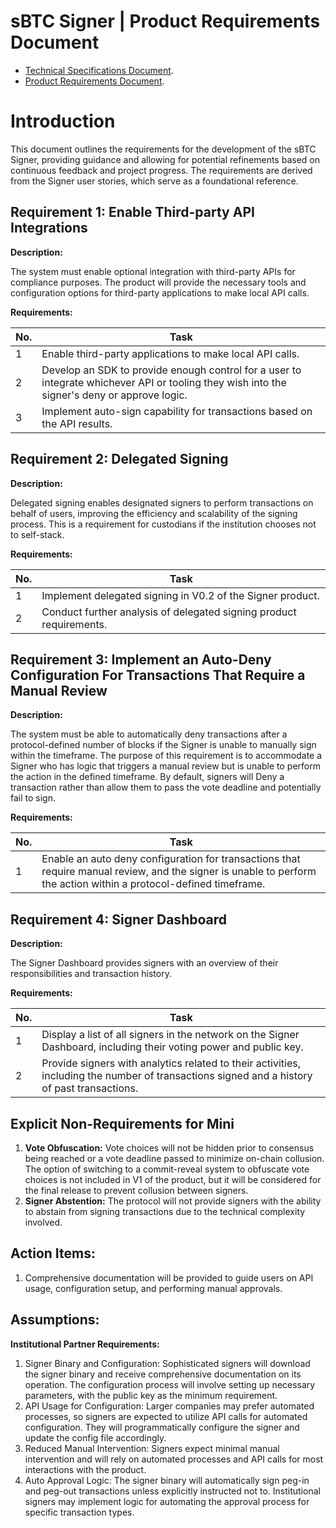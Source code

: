 # sBTC Signer | Product Requirements Document

- [Technical Specifications Document](./sbtc_technical.md).
- [Product Requirements Document](./sbtc_product.md).

# Introduction

This document outlines the requirements for the development of the sBTC Signer, providing guidance and allowing for potential refinements based on continuous feedback and project progress. The requirements are derived from the Signer user stories, which serve as a foundational reference.

## Requirement 1: Enable Third-party API Integrations

**Description:**

The system must enable optional integration with third-party APIs for compliance purposes. The product will provide the necessary tools and configuration options for third-party applications to make local API calls. 

**Requirements:**

| No. | Task                                                                                                                                       |
| --- | ------------------------------------------------------------------------------------------------------------------------------------------ |
| 1   | Enable third-party applications to make local API calls.                                                                            |
| 2   | Develop an SDK to provide enough control for a user to integrate whichever API or tooling they wish into the signer's deny or approve logic. |
| 3   | Implement auto-sign capability for transactions based on the API results.                                                 |

## Requirement 2: Delegated Signing 

**Description:**

Delegated signing enables designated signers to perform transactions on behalf of users, improving the efficiency and scalability of the signing process. This is a requirement for custodians if the institution chooses not to self-stack. 


**Requirements:**

| No. | Task                                                                |
| --- | ------------------------------------------------------------------- |
| 1   | Implement delegated signing in V0.2 of the Signer product.                   |
| 2   | Conduct further analysis of delegated signing product requirements. |

## Requirement 3: Implement an Auto-Deny Configuration For Transactions That Require a Manual Review 

**Description:**

The system must be able to automatically deny transactions after a protocol-defined number of blocks if the Signer is unable to manually sign within the timeframe. The purpose of this requirement is to accommodate a Signer who has logic that triggers a manual review but is unable to perform the action in the defined timeframe. By default, signers will Deny a transaction rather than allow them to pass the vote deadline and potentially fail to sign.

**Requirements:**

| No. | Task                                                                                                                                   |
| --- | -------------------------------------------------------------------------------------------------------------------------------------- |
| 1   | Enable an auto deny configuration for transactions that require manual review, and the signer is unable to perform the action within a protocol-defined timeframe. |


## Requirement 4: Signer Dashboard

**Description:**

The Signer Dashboard provides signers with an overview of their responsibilities and transaction history.

**Requirements:**

| No. | Task                                                                                                                                        |
| --- | ------------------------------------------------------------------------------------------------------------------------------------------- |
| 1   | Display a list of all signers in the network on the Signer Dashboard, including their voting power and public key.                          |
| 2   | Provide signers with analytics related to their activities, including the number of transactions signed and a history of past transactions. |

## Explicit Non-Requirements for Mini

1. **Vote Obfuscation:** Vote choices will not be hidden prior to consensus being reached or a vote deadline passed to minimize on-chain collusion. The option of switching to a commit-reveal system to obfuscate vote choices is not included in V1 of the product, but it will be considered for the final release to prevent collusion between signers.
2. **Signer Abstention:** The protocol will not provide signers with the ability to abstain from signing transactions due to the technical complexity involved.



## Action Items:

1. Comprehensive documentation will be provided to guide users on API usage, configuration setup, and performing manual approvals.

## Assumptions:

**Institutional Partner Requirements:**

1. Signer Binary and Configuration: Sophisticated signers will download the signer binary and receive comprehensive documentation on its operation. The configuration process will involve setting up necessary parameters, with the public key as the minimum requirement.
2. API Usage for Configuration: Larger companies may prefer automated processes, so signers are expected to utilize API calls for automated configuration. They will programmatically configure the signer and update the config file accordingly.
3. Reduced Manual Intervention: Signers expect minimal manual intervention and will rely on automated processes and API calls for most interactions with the product.
4. Auto Approval Logic: The signer binary will automatically sign peg-in and peg-out transactions unless explicitly instructed not to. Institutional signers may implement logic for automating the approval process for specific transaction types.
